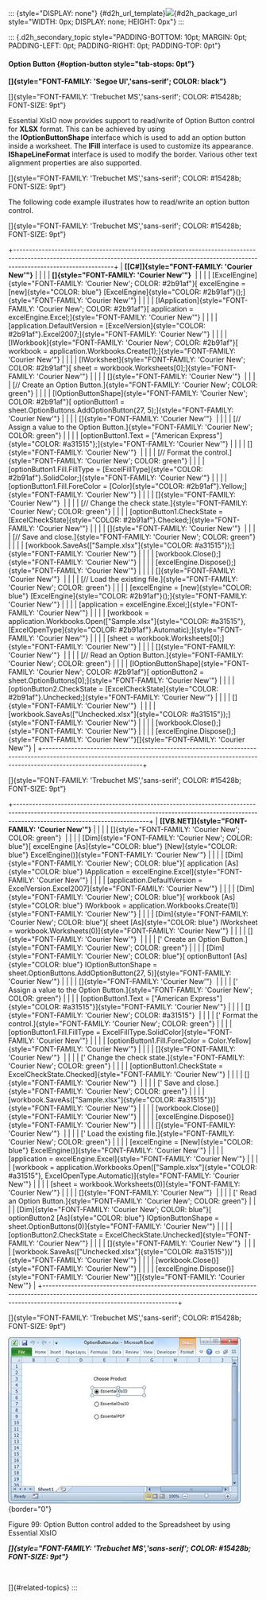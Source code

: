 ::: {style="DISPLAY: none"}
[](ms-xhelp:///?Id=d2h_url_template){#d2h_url_template}![](!package_url!){#d2h_package_url style="WIDTH: 0px; DISPLAY: none; HEIGHT: 0px"}
:::

::: {.d2h_secondary_topic style="PADDING-BOTTOM: 10pt; MARGIN: 0pt; PADDING-LEFT: 0pt; PADDING-RIGHT: 0pt; PADDING-TOP: 0pt"}
#### Option Button {#option-button style="tab-stops: 0pt"}

**[]{style="FONT-FAMILY: 'Segoe UI','sans-serif'; COLOR: black"}** 

[]{style="FONT-FAMILY: 'Trebuchet MS','sans-serif'; COLOR: #15428b; FONT-SIZE: 9pt"} 

Essential XlsIO now provides support to read/write of Option Button control for **XLSX** format. This can be achieved by using the **IOptionButtonShape** interface which is used to add an option button inside a worksheet. The **IFill** interface is used to customize its appearance. **IShapeLineFormat** interface is used to modify the border. Various other text alignment properties are also supported.

[]{style="FONT-FAMILY: 'Trebuchet MS','sans-serif'; COLOR: #15428b; FONT-SIZE: 9pt"} 

The following code example illustrates how to read/write an option button control.

[]{style="FONT-FAMILY: 'Trebuchet MS','sans-serif'; COLOR: #15428b; FONT-SIZE: 9pt"} 

+-------------------------------------------------------------------------------------------------------------------------------------------------------------------------------------------+
| **[\[C#\]]{style="FONT-FAMILY: 'Courier New'"}**                                                                                                                                          |
|                                                                                                                                                                                           |
| **[]{style="FONT-FAMILY: 'Courier New'"}**                                                                                                                                                |
|                                                                                                                                                                                           |
| [ExcelEngine]{style="FONT-FAMILY: 'Courier New'; COLOR: #2b91af"}[ excelEngine = [new]{style="COLOR: blue"} [ExcelEngine]{style="COLOR: #2b91af"}();]{style="FONT-FAMILY: 'Courier New'"} |
|                                                                                                                                                                                           |
| [IApplication]{style="FONT-FAMILY: 'Courier New'; COLOR: #2b91af"}[ application = excelEngine.Excel;]{style="FONT-FAMILY: 'Courier New'"}                                                 |
|                                                                                                                                                                                           |
| [application.DefaultVersion = [ExcelVersion]{style="COLOR: #2b91af"}.Excel2007;]{style="FONT-FAMILY: 'Courier New'"}                                                                      |
|                                                                                                                                                                                           |
| [IWorkbook]{style="FONT-FAMILY: 'Courier New'; COLOR: #2b91af"}[ workbook = application.Workbooks.Create(1);]{style="FONT-FAMILY: 'Courier New'"}                                         |
|                                                                                                                                                                                           |
| [IWorksheet]{style="FONT-FAMILY: 'Courier New'; COLOR: #2b91af"}[ sheet = workbook.Worksheets\[0\];]{style="FONT-FAMILY: 'Courier New'"}                                                  |
|                                                                                                                                                                                           |
| []{style="FONT-FAMILY: 'Courier New'"}                                                                                                                                                    |
|                                                                                                                                                                                           |
| [// Create an Option Button.]{style="FONT-FAMILY: 'Courier New'; COLOR: green"}                                                                                                           |
|                                                                                                                                                                                           |
| [IOptionButtonShape]{style="FONT-FAMILY: 'Courier New'; COLOR: #2b91af"}[ optionButton1 = sheet.OptionButtons.AddOptionButton(27, 5);]{style="FONT-FAMILY: 'Courier New'"}                |
|                                                                                                                                                                                           |
| []{style="FONT-FAMILY: 'Courier New'"}                                                                                                                                                    |
|                                                                                                                                                                                           |
| [// Assign a value to the Option Button.]{style="FONT-FAMILY: 'Courier New'; COLOR: green"}                                                                                               |
|                                                                                                                                                                                           |
| [optionButton1.Text = [\"American Express\"]{style="COLOR: #a31515"};]{style="FONT-FAMILY: 'Courier New'"}                                                                                |
|                                                                                                                                                                                           |
| []{style="FONT-FAMILY: 'Courier New'"}                                                                                                                                                    |
|                                                                                                                                                                                           |
| [// Format the control.]{style="FONT-FAMILY: 'Courier New'; COLOR: green"}                                                                                                                |
|                                                                                                                                                                                           |
| [optionButton1.Fill.FillType = [ExcelFillType]{style="COLOR: #2b91af"}.SolidColor;]{style="FONT-FAMILY: 'Courier New'"}                                                                   |
|                                                                                                                                                                                           |
| [optionButton1.Fill.ForeColor = [Color]{style="COLOR: #2b91af"}.Yellow;]{style="FONT-FAMILY: 'Courier New'"}                                                                              |
|                                                                                                                                                                                           |
| []{style="FONT-FAMILY: 'Courier New'"}                                                                                                                                                    |
|                                                                                                                                                                                           |
| [// Change the check state.]{style="FONT-FAMILY: 'Courier New'; COLOR: green"}                                                                                                            |
|                                                                                                                                                                                           |
| [optionButton1.CheckState = [ExcelCheckState]{style="COLOR: #2b91af"}.Checked;]{style="FONT-FAMILY: 'Courier New'"}                                                                       |
|                                                                                                                                                                                           |
| []{style="FONT-FAMILY: 'Courier New'"}                                                                                                                                                    |
|                                                                                                                                                                                           |
| [// Save and close.]{style="FONT-FAMILY: 'Courier New'; COLOR: green"}                                                                                                                    |
|                                                                                                                                                                                           |
| [workbook.SaveAs([\"Sample.xlsx\"]{style="COLOR: #a31515"});]{style="FONT-FAMILY: 'Courier New'"}                                                                                         |
|                                                                                                                                                                                           |
| [workbook.Close();]{style="FONT-FAMILY: 'Courier New'"}                                                                                                                                   |
|                                                                                                                                                                                           |
| [excelEngine.Dispose();]{style="FONT-FAMILY: 'Courier New'"}                                                                                                                              |
|                                                                                                                                                                                           |
| []{style="FONT-FAMILY: 'Courier New'"}                                                                                                                                                    |
|                                                                                                                                                                                           |
| [// Load the existing file.]{style="FONT-FAMILY: 'Courier New'; COLOR: green"}                                                                                                            |
|                                                                                                                                                                                           |
| [excelEngine = [new]{style="COLOR: blue"} [ExcelEngine]{style="COLOR: #2b91af"}();]{style="FONT-FAMILY: 'Courier New'"}                                                                   |
|                                                                                                                                                                                           |
| [application = excelEngine.Excel;]{style="FONT-FAMILY: 'Courier New'"}                                                                                                                    |
|                                                                                                                                                                                           |
| [workbook = application.Workbooks.Open([\"Sample.xlsx\"]{style="COLOR: #a31515"}, [ExcelOpenType]{style="COLOR: #2b91af"}.Automatic);]{style="FONT-FAMILY: 'Courier New'"}                |
|                                                                                                                                                                                           |
| [sheet = workbook.Worksheets\[0\];]{style="FONT-FAMILY: 'Courier New'"}                                                                                                                   |
|                                                                                                                                                                                           |
| []{style="FONT-FAMILY: 'Courier New'"}                                                                                                                                                    |
|                                                                                                                                                                                           |
| [// Read an Option Button.]{style="FONT-FAMILY: 'Courier New'; COLOR: green"}                                                                                                             |
|                                                                                                                                                                                           |
| [IOptionButtonShape]{style="FONT-FAMILY: 'Courier New'; COLOR: #2b91af"}[ optionButton2 = sheet.OptionButtons\[0\];]{style="FONT-FAMILY: 'Courier New'"}                                  |
|                                                                                                                                                                                           |
| [optionButton2.CheckState = [ExcelCheckState]{style="COLOR: #2b91af"}.Unchecked;]{style="FONT-FAMILY: 'Courier New'"}                                                                     |
|                                                                                                                                                                                           |
| []{style="FONT-FAMILY: 'Courier New'"}                                                                                                                                                    |
|                                                                                                                                                                                           |
| [workbook.SaveAs([\"Unchecked.xlsx\"]{style="COLOR: #a31515"});]{style="FONT-FAMILY: 'Courier New'"}                                                                                      |
|                                                                                                                                                                                           |
| [workbook.Close();]{style="FONT-FAMILY: 'Courier New'"}                                                                                                                                   |
|                                                                                                                                                                                           |
| [excelEngine.Dispose();]{style="FONT-FAMILY: 'Courier New'"}[]{style="FONT-FAMILY: 'Courier New'"}                                                                                        |
+-------------------------------------------------------------------------------------------------------------------------------------------------------------------------------------------+

[]{style="FONT-FAMILY: 'Trebuchet MS','sans-serif'; COLOR: #15428b; FONT-SIZE: 9pt"} 

+------------------------------------------------------------------------------------------------------------------------------------------------------------------------------------------------------+
| **[\[VB.NET\]]{style="FONT-FAMILY: 'Courier New'"}**                                                                                                                                                 |
|                                                                                                                                                                                                      |
| []{style="FONT-FAMILY: 'Courier New'; COLOR: green"}                                                                                                                                                 |
|                                                                                                                                                                                                      |
| [Dim]{style="FONT-FAMILY: 'Courier New'; COLOR: blue"}[ excelEngine [As]{style="COLOR: blue"} [New]{style="COLOR: blue"} ExcelEngine()]{style="FONT-FAMILY: 'Courier New'"}                          |
|                                                                                                                                                                                                      |
| [Dim]{style="FONT-FAMILY: 'Courier New'; COLOR: blue"}[ application [As]{style="COLOR: blue"} IApplication = excelEngine.Excel]{style="FONT-FAMILY: 'Courier New'"}                                  |
|                                                                                                                                                                                                      |
| [application.DefaultVersion = ExcelVersion.Excel2007]{style="FONT-FAMILY: 'Courier New'"}                                                                                                            |
|                                                                                                                                                                                                      |
| [Dim]{style="FONT-FAMILY: 'Courier New'; COLOR: blue"}[ workbook [As]{style="COLOR: blue"} IWorkbook = application.Workbooks.Create(1)]{style="FONT-FAMILY: 'Courier New'"}                          |
|                                                                                                                                                                                                      |
| [Dim]{style="FONT-FAMILY: 'Courier New'; COLOR: blue"}[ sheet [As]{style="COLOR: blue"} IWorksheet = workbook.Worksheets(0)]{style="FONT-FAMILY: 'Courier New'"}                                     |
|                                                                                                                                                                                                      |
| []{style="FONT-FAMILY: 'Courier New'"}                                                                                                                                                               |
|                                                                                                                                                                                                      |
| [\' Create an Option Button.]{style="FONT-FAMILY: 'Courier New'; COLOR: green"}                                                                                                                      |
|                                                                                                                                                                                                      |
| [Dim]{style="FONT-FAMILY: 'Courier New'; COLOR: blue"}[ optionButton1 [As]{style="COLOR: blue"} IOptionButtonShape = sheet.OptionButtons.AddOptionButton(27, 5)]{style="FONT-FAMILY: 'Courier New'"} |
|                                                                                                                                                                                                      |
| []{style="FONT-FAMILY: 'Courier New'"}                                                                                                                                                               |
|                                                                                                                                                                                                      |
| [\' Assign a value to the Option Button.]{style="FONT-FAMILY: 'Courier New'; COLOR: green"}                                                                                                          |
|                                                                                                                                                                                                      |
| [optionButton1.Text = [\"American Express\"]{style="COLOR: #a31515"}]{style="FONT-FAMILY: 'Courier New'"}                                                                                            |
|                                                                                                                                                                                                      |
| []{style="FONT-FAMILY: 'Courier New'; COLOR: #a31515"}                                                                                                                                               |
|                                                                                                                                                                                                      |
| [\' Format the control.]{style="FONT-FAMILY: 'Courier New'; COLOR: green"}                                                                                                                           |
|                                                                                                                                                                                                      |
| [optionButton1.Fill.FillType = ExcelFillType.SolidColor]{style="FONT-FAMILY: 'Courier New'"}                                                                                                         |
|                                                                                                                                                                                                      |
| [optionButton1.Fill.ForeColor = Color.Yellow]{style="FONT-FAMILY: 'Courier New'"}                                                                                                                    |
|                                                                                                                                                                                                      |
| []{style="FONT-FAMILY: 'Courier New'"}                                                                                                                                                               |
|                                                                                                                                                                                                      |
| [\' Change the check state.]{style="FONT-FAMILY: 'Courier New'; COLOR: green"}                                                                                                                       |
|                                                                                                                                                                                                      |
| [optionButton1.CheckState = ExcelCheckState.Checked]{style="FONT-FAMILY: 'Courier New'"}                                                                                                             |
|                                                                                                                                                                                                      |
| []{style="FONT-FAMILY: 'Courier New'"}                                                                                                                                                               |
|                                                                                                                                                                                                      |
| [\' Save and close.]{style="FONT-FAMILY: 'Courier New'; COLOR: green"}                                                                                                                               |
|                                                                                                                                                                                                      |
| [workbook.SaveAs([\"Sample.xlsx\"]{style="COLOR: #a31515"})]{style="FONT-FAMILY: 'Courier New'"}                                                                                                     |
|                                                                                                                                                                                                      |
| [workbook.Close()]{style="FONT-FAMILY: 'Courier New'"}                                                                                                                                               |
|                                                                                                                                                                                                      |
| [excelEngine.Dispose()]{style="FONT-FAMILY: 'Courier New'"}                                                                                                                                          |
|                                                                                                                                                                                                      |
| []{style="FONT-FAMILY: 'Courier New'"}                                                                                                                                                               |
|                                                                                                                                                                                                      |
| [\' Load the existing file.]{style="FONT-FAMILY: 'Courier New'; COLOR: green"}                                                                                                                       |
|                                                                                                                                                                                                      |
| [excelEngine = [New]{style="COLOR: blue"} ExcelEngine()]{style="FONT-FAMILY: 'Courier New'"}                                                                                                         |
|                                                                                                                                                                                                      |
| [application = excelEngine.Excel]{style="FONT-FAMILY: 'Courier New'"}                                                                                                                                |
|                                                                                                                                                                                                      |
| [workbook = application.Workbooks.Open([\"Sample.xlsx\"]{style="COLOR: #a31515"}, ExcelOpenType.Automatic)]{style="FONT-FAMILY: 'Courier New'"}                                                      |
|                                                                                                                                                                                                      |
| [sheet = workbook.Worksheets(0)]{style="FONT-FAMILY: 'Courier New'"}                                                                                                                                 |
|                                                                                                                                                                                                      |
| []{style="FONT-FAMILY: 'Courier New'"}                                                                                                                                                               |
|                                                                                                                                                                                                      |
| [\' Read an Option Button.]{style="FONT-FAMILY: 'Courier New'; COLOR: green"}                                                                                                                        |
|                                                                                                                                                                                                      |
| [Dim]{style="FONT-FAMILY: 'Courier New'; COLOR: blue"}[ optionButton2 [As]{style="COLOR: blue"} IOptionButtonShape = sheet.OptionButtons(0)]{style="FONT-FAMILY: 'Courier New'"}                     |
|                                                                                                                                                                                                      |
| [optionButton2.CheckState = ExcelCheckState.Unchecked]{style="FONT-FAMILY: 'Courier New'"}                                                                                                           |
|                                                                                                                                                                                                      |
| []{style="FONT-FAMILY: 'Courier New'"}                                                                                                                                                               |
|                                                                                                                                                                                                      |
| [workbook.SaveAs([\"Unchecked.xlsx\"]{style="COLOR: #a31515"})]{style="FONT-FAMILY: 'Courier New'"}                                                                                                  |
|                                                                                                                                                                                                      |
| [workbook.Close()]{style="FONT-FAMILY: 'Courier New'"}                                                                                                                                               |
|                                                                                                                                                                                                      |
| [excelEngine.Dispose()]{style="FONT-FAMILY: 'Courier New'"}[]{style="FONT-FAMILY: 'Courier New'"}                                                                                                    |
+------------------------------------------------------------------------------------------------------------------------------------------------------------------------------------------------------+

[]{style="FONT-FAMILY: 'Trebuchet MS','sans-serif'; COLOR: #15428b; FONT-SIZE: 9pt"} 

![](ImagesExt/image47_108.jpg){border="0"}

Figure 99: Option Button control added to the Spreadsheet by using Essential XlsIO

***[]{style="FONT-FAMILY: 'Trebuchet MS','sans-serif'; COLOR: #15428b; FONT-SIZE: 9pt"}*** 

 

[]{#related-topics}
:::
